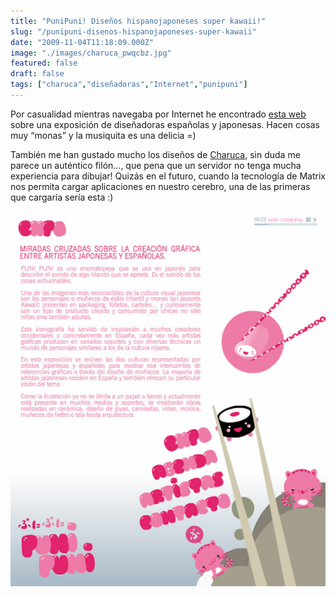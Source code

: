 ```yaml
---
title: "PuniPuni! Diseños hispanojaponeses super kawaii!"
slug: "/punipuni-disenos-hispanojaponeses-super-kawaii"
date: "2009-11-04T11:18:09.000Z"
image: "./images/charuca_pwqcbz.jpg"
featured: false
draft: false
tags: ["charuca","diseñadoras","Internet","punipuni"]
---
```



Por casualidad mientras navegaba por Internet he encontrado [esta web](http://www.punipuniexpo.com/) sobre una exposición de diseñadoras españolas y japonesas. Hacen cosas muy “monas” y la musiquita es una delicia =)

También me han gustado mucho los diseños de [Charuca](http://www.charuca.net/), sin duda me parece un auténtico filón…, que pena que un servidor no tenga mucha experiencia para dibujar! Quizás en el futuro, cuando la tecnología de Matrix nos permita cargar aplicaciones en nuestro cerebro, una de las primeras que cargaría sería esta :)[  
](http://www.charuca.net/)

![](./images/puni-puni_upijhf.jpg "puni-puni")



